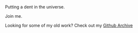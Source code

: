 Putting a dent in the universe.

Join me.

Looking for some of my old work? Check out my [Github Archive](https://github.com/sumukshashidhar-archive)
